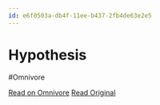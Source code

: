 ```yaml
---
id: e6f0503a-db4f-11ee-b437-2fb4de63e2e5
---
```


# Hypothesis
#Omnivore

[Read on Omnivore](https://omnivore.app/me/hypothesis-18e1125c508)
[Read Original](https://hypothes.is/a/qkSZaNtNEe65Sh9Ae3BBKg)

